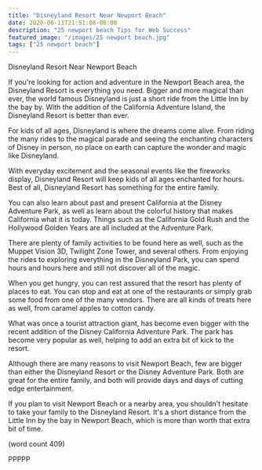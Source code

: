 ```yaml
---
title: "Disneyland Resort Near Newport Beach"
date: 2020-06-11T21:51:08-08:00
description: "25 newport beach Tips for Web Success"
featured_image: "/images/25 newport beach.jpg"
tags: ["25 newport beach"]
---
```


Disneyland Resort Near Newport Beach

If you're looking for action and adventure in the
Newport Beach area, the Disneyland Resort is 
everything you need.  Bigger and more magical 
than ever, the world famous Disneyland is just a
short ride from the Little Inn by the bay by.  With
the addition of the California Adventure Island,
the Disneyland Resort is better than ever.

For kids of all ages, Disneyland is where the dreams
come alive.  From riding the many rides to the magical
parade and seeing the enchanting characters of Disney
in person, no place on earth can capture the wonder
and magic like Disneyland.

With everyday excitement and the seasonal events like 
the fireworks display, Disneyland Resort will keep
kids of all ages enchanted for hours.  Best of all,
Disneyland Resort has something for the entire family.

You can also learn about past and present California
at the Disney Adventure Park, as well as learn about 
the colorful history that makes California what it is 
today.  Things such as the California Gold Rush and 
the Hollywood Golden Years are all included at the 
Adventure Park.

There are plenty of family activities to be found here
as well, such as the Muppet Vision 3D, Twilight 
Zone Tower, and several others.  From enjoying the
rides to exploring everything in the Disneyland 
Park, you can spend hours and hours here and still
not discover all of the magic.

When you get hungry, you can rest assured that the 
resort has plenty of places to eat.  You can stop and
eat at one of the restaurants or simply grab some food
from one of the many vendors.  There are all kinds of
treats here as well, from caramel apples to cotton 
candy.

What was once a tourist attraction giant, has become 
even bigger with the recent addition of the Disney
California Adventure Park.  The park has become very
popular as well, helping to add an extra bit of kick
to the resort.

Although there are many reasons to visit Newport
Beach, few are bigger than either the Disneyland
Resort or the Disney Adventure Park.  Both are great
for the entire family, and both will provide days and
days of cutting edge entertainment.

If you plan to visit Newport Beach or a nearby area,
you shouldn't hesitate to take your family to the
Disneyland Resort.  It's a short distance from the 
Little Inn by the bay in Newport Beach, which is more
than worth that extra bit of time.

(word count 409)

PPPPP
